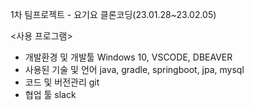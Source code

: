 1차 팀프로젝트 - 요기요 클론코딩(23.01.28~23.02.05)

<사용 프로그램>
- 개발환경 및 개발툴 
Windows 10, VSCODE, DBEAVER
- 사용된 기술 및 언어 
java, gradle, springboot, jpa, mysql
- 코드 및 버전관리 
git
- 협업 툴 slack
